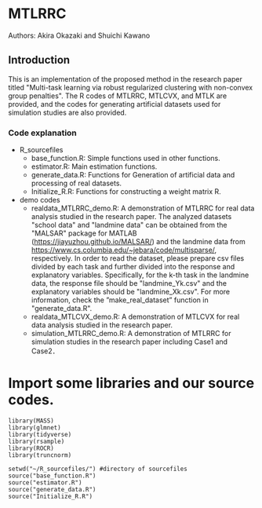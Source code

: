 # MTLRRC
Authors: Akira Okazaki and Shuichi Kawano
## Introduction
This is an implementation of the proposed method in the research paper titled "Multi-task learning via robust regularized clustering with non-convex group penalties".
The R codes of MTLRRC, MTLCVX, and MTLK are provided, and the codes for generating artificial datasets used for simulation studies are also provided.

### Code explanation
- R_sourcefiles
  - base_function.R: Simple functions used in other functions.
  - estimator.R: Main estimation functions.
  - generate_data.R: Functions for Generation of artificial data and processing of real datasets.
  - Initialize_R.R: Functions for constructing a weight matrix R. 
- demo codes
  - realdata_MTLRRC_demo.R: A demonstration of MTLRRC for real data analysis studied in the research paper. The analyzed datasets "school data" and "landmine data" can be obtained from the "MALSAR" package for MATLAB (https://jiayuzhou.github.io/MALSAR/) and the landmine data from https://www.cs.columbia.edu/~jebara/code/multisparse/, respectively. In order to read the dataset, please prepare csv files divided by each task and further divided into the response and explanatory variables. Specifically, for the k-th task in the landmine data, the response file should be "landmine_Yk.csv" and the explanatory variables should be "landmine_Xk.csv". For more information, check the ”make_real_dataset” function in "generate_data.R".
  - realdata_MTLCVX_demo.R: A demonstration of MTLCVX for real data analysis studied in the research paper.
  - simulation_MTLRRC_demo.R: A demonstration of MTLRRC for simulation studies in the research paper including Case1 and Case2．

# Import some libraries and our source codes.

  ```
  library(MASS)
  library(glmnet)
  library(tidyverse)
  library(rsample)
  library(ROCR)
  library(truncnorm)

  setwd("~/R_sourcefiles/") #directory of sourcefiles
  source("base_function.R")
  source("estimator.R")
  source("generate_data.R")
  source("Initialize_R.R")

```

